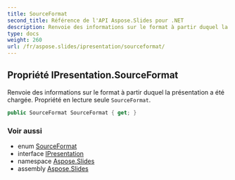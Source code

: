 ```yaml
---
title: SourceFormat
second_title: Référence de l'API Aspose.Slides pour .NET
description: Renvoie des informations sur le format à partir duquel la présentation a été chargée. Propriété en lecture seule SourceFormat aspose.slides/ipresentation/sourceformat.
type: docs
weight: 260
url: /fr/aspose.slides/ipresentation/sourceformat/
---
```


## Propriété IPresentation.SourceFormat

Renvoie des informations sur le format à partir duquel la présentation a été chargée. Propriété en lecture seule `SourceFormat`.

```csharp
public SourceFormat SourceFormat { get; }
```

### Voir aussi

* enum [SourceFormat](../../sourceformat)
* interface [IPresentation](../../ipresentation)
* namespace [Aspose.Slides](../../ipresentation)
* assembly [Aspose.Slides](../../../)

<!-- DO NOT EDIT: généré par xmldocmd pour Aspose.Slides.dll -->